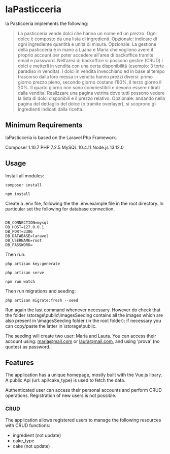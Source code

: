 # laPasticceria
la Pasticceria implements the following:
> La pasticceria vende dolci che hanno un nome ed un prezzo. Ogni dolce è composto da una lista di ingredienti. Opzionale: indicare di ogni ingrediente quantità e unità di misura.
Opzionale: La gestione della pasticceria è in mano a Luana e Maria che vogliono avere il proprio account per poter accedere all'area di backoffice tramite email e password.
Nell’area di backoffice si possono gestire (CRUD) i dolci e metterli in vendita con una certa disponibilità (esempio: 3 torte paradiso in vendita). I dolci in vendita invecchiano ed in base al tempo trascorso dalla loro messa in vendita hanno prezzi diversi: primo giorno prezzo pieno, secondo giorno costano l’80%, il terzo giorno il 20%. Il quarto giorno non sono commestibili e devono essere ritirati dalla vendita.
Realizzare una pagina vetrina dove tutti possono vedere la lista di dolci disponibili e il
prezzo relativo.
Opzionale: andando nella pagina del dettaglio del dolce (o tramite overlayer), si scoprono
gli ingredienti indicati dalla ricetta.


## Minimum Requirements
laPasticceria is based on the Laravel Php Framework.

Composer 1.10.7
PHP 7.2.5
MySQL 10.4.11 
Node.js 13.12.0


## Usage
Install all modules:

```
composer install
```

```
npm install
```

Create a .env file, following the the .env.example file in the root directory. In particular set the following for database connection.

```

DB_CONNECTION=mysql
DB_HOST=127.0.0.1
DB_PORT=3306
DB_DATABASE=laravel
DB_USERNAME=root
DB_PASSWORD=
```
Then run:
```
php artisan key:generate 
 ```

```
php artisan serve
 ```

```
npm run watch
 ```

Then run migrations and seeding:

 ```
php artisan migrate:fresh --seed
 ```

Run again the last command whenever necessary. However do check that the folder \storage\public\imagesSeeding contains all the images which are also present in \imagesSeeding folder (in the root folder): if necessary you can copy/paste the latter in \storage\public.

The seeding will create two user: Maria and Laura. You can access their account using: maria@mail.com or laura@mail.com, and using 'prova' (no quotes) as password.


## Features
The application has a unique homepage, mostly built with the Vue.js libary. 
A public Api (url: api/cake_type) is used to fetch the data.

Authenticated user can access their personal accounts and perform CRUD operations. Registration of new users is not possible.

### CRUD ###
The application allows registered users to manage the following resources with CRUD functions:
- ingredient (not update)
- cake_type 
- cake (not update)

